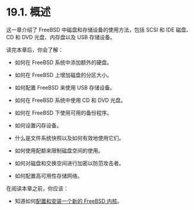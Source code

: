 # 19.1. 概述

这一章介绍了 FreeBSD 中磁盘和存储设备的使用方法，包括 SCSI 和 IDE 磁盘、CD 和 DVD 光盘、内存盘以及 USB 存储设备。

读完本章后，你会了解：

- 如何在 FreeBSD 系统中添加额外的硬盘。

- 如何在 FreeBSD 上增加磁盘的分区大小。

- 如何配置 FreeBSD 来使用 USB 存储设备。

- 如何在 FreeBSD 系统中使用 CD 和 DVD 光盘。

- 如何在 FreeBSD 下使用可用的备份程序。

- 如何设置闪存设备。

- 什么是文件系统快照以及如何有效地使用它们。

- 如何使用配额来限制磁盘空间的使用。

- 如何对磁盘和交换空间进行加密以防范攻击者。

- 如何配置高可用性存储网络。

在阅读本章之前，你应该：

- 知道如何[配置和安装一个新的 FreeBSD 内核](https://docs.freebsd.org/en/books/handbook/kernelconfig/index.html#kernelconfig)。
